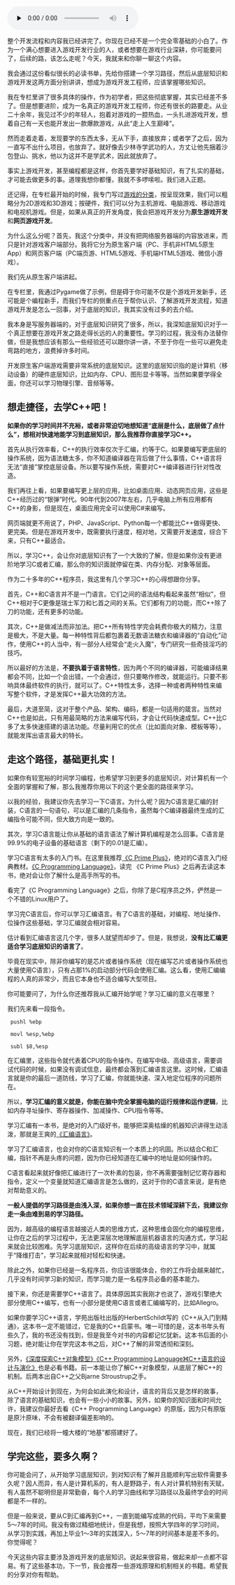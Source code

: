 <audio id="audio" title="课后阅读 | 游戏开发工程师学习路径（上）" controls="" preload="none"><source id="mp3" src="https://static001.geekbang.org/resource/audio/91/06/9140756b0f282fa0987322b04fe18f06.mp3"></audio>

整个开发流程和内容我已经讲完了。你现在已经不是一个完全零基础的小白了。作为一个满心想要进入游戏开发行业的人，或者想要在游戏行业深耕，你可能要问了，后续的路，该怎么走呢？今天，我就来和你聊一聊这个内容。

我会通过这份看似很长的必读书单，先给你搭建一个学习路径，然后从底层知识和游戏开发这两方面分别讲讲，想成为游戏开发工程师，应该掌握哪些知识。

我在专栏里讲了很多具体的操作，作为初学者，把这些彻底掌握，其实已经差不多了。但是想要进阶，成为一名真正的游戏开发工程师，你还有很长的路要走。从业二十余年，我见过不少的年轻人，抱着对游戏的一腔热血，一头扎进游戏开发，想着自己有一天也能开发出一款爆款游戏，从此“走上人生巅峰”。

然而走着走着，发现要学的东西太多，无从下手，直接放弃；或者学了之后，因为一直写不出什么项目，也放弃了。就好像去少林寺学武功的人，方丈让他先捆着沙包登山、挑水，他以为这并不是学武术，因此就放弃了。

事实上游戏开发，甚至编程都是这样，你首先要学好基础知识，有了扎实的基础，才可能去做更多的事。道理我想你都懂，我就不多啰嗦啦。我们进入正题。

还记得，在专栏最开始的时候，我专门写过[游戏的分类](https://time.geekbang.org/column/article/8104)，按呈现效果，我们可以粗略分为2D游戏和3D游戏；按硬件，我们可以分为主机游戏、电脑游戏、移动游戏和电视机游戏。但是，如果从真正的开发角度，我会把游戏开发分为**原生游戏开发**和**网页游戏开发**。

为什么这么分呢？首先，我这个分类中，并没有把网络服务器端的内容放进来，而只是针对游戏客户端部分。我将它分为原生客户端（PC、手机非HTML5原生App）和网页客户端（PC端页游、HTML5游戏、手机端HTML5游戏、微信小游戏）。



我们先从原生客户端讲起。

在专栏里，我通过Pygame做了示例，但是碍于你可能不仅是个游戏开发新手，还可能是个编程新手，而我们专栏的侧重点在于帮你认识、了解游戏开发流程，知道游戏开发是怎么一回事，对于底层的知识，我其实没有过多的去介绍。

我本身是写服务器端的，对于底层知识研究了很多，所以，我深知底层知识对于一个真正想要在游戏开发之路走得长远的人的重要性。学习的过程，我没有办法替你做，但是我想应该有那么一些经验还可以跟你讲一讲，不至于你在一些可以避免走弯路的地方，浪费掉许多时间。

开发原生客户端游戏需要非常系统的底层知识。这里的底层知识指的是计算机（移动设备）的硬件底层知识，比如内存、CPU、图形显卡等等。当然如果要学得全面，你还可以学习物理引擎、音频等等。

## 想走捷径，去学C++吧！

**如果你的学习时间并不充裕，或者非常迫切地想知道“底层是什么，底层做了点什么”，想相对快速地能学习到底层知识，那么我推荐你直接学习C++。**

首先从执行效率看，C++的执行效率仅次于汇编，约等于C。如果要编写更底层的操作系统，因为语法糖太多，你不知道编译器在背后做了什么事情，C++语言将无法“直接”掌控底层设备。所以要写操作系统，需要对C++编译器进行针对性改造。

我们再往上看，如果要编写更上层的应用，比如桌面应用、动态网页应用，这些是C++经历过的“银弹”时代。90年代到2007年左右，几乎电脑上所有应用都有C++的身影，但是现在，桌面应用完全可以使用C#来编写。

网页端就更不用说了，PHP、JavaScript、Python每一个都能比C++做得更快、更完美。但是在游戏开发中，既需要执行速度，相对地，又需要开发速度，综合下来，只有C++最适合。

所以，学习C++，会让你对底层知识有了一个大致的了解，但是如果你没有更进阶地学习C或者汇编，那么你的知识面就停留在类、内存分配、对象等层面。

作为二十多年的C++程序员，我这里有几个学习C++的心得想跟你分享。

首先，C++和C语言并不是一门语言。它们之间的语法结构看起来虽然“相似”，但C++相对于C更像是瑞士军刀和匕首之间的关系。它们都有刀的功能，而C++除了刀的功能，还有更多的功能。

其次，C++是做减法而非加法。把C++所有特性学完会耗费你极大的精力，注意是极大，不是大量。每一种特性背后都包裹着无数语法糖衣和编译器的“自动化”动作，使用C++的人当中，有一部分人经常会“走火入魔”，专门研究一些奇技淫巧的技巧。

所以最好的方法是，**不要执着于语言特性**，因为两个不同的编译器，可能编译结果都会不同，比如一个会出错，一个会通过，但只要略作修改，就能运行。只要不影响具体最终软件的执行，就可以了。C++特性太多，选择一种或者两种特性来编写整个软件，才是发挥C++最大功效的方法。

最后，大道至简，这对于整个产品、架构、编码，都是一句适用的箴言。当然对C++也是如此，只有用最简略的方法来编写代码，才会让代码快速成型。C++比C多了太多快速搭建的语法功能。尽量利用它的优点（比如面向对象、模板等等），就能发挥出语言最大的特长。

## 走这个路径，基础更扎实！

如果你有较宽裕的时间学习编程，也希望学习到更多的底层知识，对计算机有一个全面的掌握和了解，那么我推荐你用以下的这个更全面的路径来学习。

以我的经验，我建议你先去学习一下C语言。为什么呢？因为C语言是汇编的封装，C语言的一句语句，可以是汇编的几条指令，虽然每个C编译器最终生成的汇编指令可能不同，但大致方向是一致的。

其次，学习C语言能让你从基础的语言语法了解计算机编程是怎么回事。C语言是99.9%的电子设备的基础语言（剩下的0.01是汇编）。

学习C语言有太多的入门书。在这里我推荐[《C Prime Plus》](https://book.douban.com/subject/1240002/)，绝对的C语言入门经典教材。[《C Programming Language》](https://book.douban.com/subject/1139336/)，读完 《C Prime Plus》之后再去读这本书，绝对会让你了解什么是高手所写的书。

看完了《C Programming Language》之后，你除了是C程序员之外，俨然是一个不错的Linux用户了。

学习完C语言后，你可以学习汇编语言。有了C语言的基础，对编程、地址操作、位操作这些基础，学习汇编就会相对容易。

估计看到汇编语言这几个字，很多人就望而却步了。但是，我想说，**没有比汇编更适合学习底层知识的语言了**。

毕竟在现实中，除非你编写的是芯片或者操作系统（现在编写芯片或者操作系统也大量使用C语言），只有占那1%的启动部分代码会使用汇编。这么看，使用汇编编程的人真的非常少，而且它本身也不适合编写大型项目。

你可能要问了，为什么你还推荐我从汇编开始学呢？学习汇编的意义在哪里？

我们先来看一段指令。

```
 pushl %ebp

 movl %esp,%ebp

 subl $8,%esp

```

在汇编里，这些指令就代表着CPU的指令操作。在编写中级、高级语言，需要调试代码的时候，如果没有调试信息，最终都会落到汇编语言这里。这时候，汇编语言就是你的最后一道防线，学习了汇编，你就能快速、深入地定位程序的问题所在。

所以，**学习汇编的意义就是，你能在脑中完全掌握电脑的运行规律和运作逻辑**，比如内存寻址操作、寄存器操作、加减操作、CPU指令等等。

学习汇编有一本书，是绝对的入门级好书，能够把深奥枯燥的机器知识讲得生动活泼，那就是王爽的[《汇编语言》](https://book.douban.com/subject/3037562/)。

学习了汇编语言，也会对你的C语言知识有一个本质上的巩固。所以结合C和汇编，指针不再是头疼的问题，因为你已经知道在汇编中的地址是如何操作的。

C语言看起来就好像把汇编进行了一次朴素的包装，你不再需要强制记忆寄存器和指令，定义一个变量就知道汇编语言是怎么做的，这对于你的C语言来说，是有绝对帮助意义的。

**一般人提倡的学习路径是由浅入深，如果你想一直在技术领域深耕下去，我建议你走一条由难到易的学习路径。**

因为，越高级的编程语言越接近人类的思维方式，这种思维会固化你的编程思维，让你在之后的学习过程中，无法更深层次地理解底层机器语言的沟通方式，学习起来就会比较困难。先学习底层知识，这样你在后续的高级语言的学习中，就属于“降维打击”，学习起来就相对轻松和快速。

除此之外，如果你已经是一名程序员，你应该很能体会，你的工作将会越来越忙，几乎没有时间学习新的知识，而学习能力是一名程序员必备的基本能力。

接下来，你还是需要学C++语言了。具体原因其实我刚才也说了，游戏引擎绝大部分使用C++编写，也有一小部分是使用C语言或者汇编编写的，比如Allegro。

如果你要学习C++语言，学苑出版社出版的HerbertSchildt写的《C++从入门到精通》，这本书一定不能错过，它是我的C++启蒙书。唯一可惜的是，这本书年头有些久了，我的书还没有找到，但是我至今对书的内容都记忆犹新。这本书后面的小习题，绝对能让你在学完这本书之后，对C++了解的非常透彻和深刻。

另外，[《深](https://book.douban.com/subject/1091086/)[度探索](https://book.douban.com/subject/1091086/)[C++对象模型》](https://book.douban.com/subject/1091086/)[《C++ Programming Language》](https://book.douban.com/subject/1099889/)[《C++语言的设计与演化》](https://book.douban.com/subject/1096216/)也是必看书籍。前一本能让你了解C++对象模型，从底层了解C++的机制。后两本出自C++之父Bjarne Stroustrup之手。

从C++开始设计到现在，为何会如此演化和设计，语言的背后又是怎样的故事，除了语言的基础知识，也会有一些小小的故事。另外，如果你的知识面和时间允许，我建议你最好去看《C++ Programming Language》的原版，因为只有原版是原汁原味，不会有被翻译偏差影响的。

现在，我们已经将一幢大楼的“地基”都搭建好了。

## 学完这些，要多久啊？

你可能会问了，从开始学习底层知识，到对知识有了解并且能顺利写出软件需要多久呢？因人而异，有人是计算机系的，有人是野路子，有人对计算机特别有天赋，有人虽然不聪明但是非常勤奋，每个人的学习曲线和学习路径以及最终学会的时间都是不一样的。

但是一般来说，要从C到汇编再到C++，一直到能编写成熟的代码，平均下来需要5～7年的时间。我没有做过精细地统计，但是我想，按照大学四年的学习时间，从学习到实践，再加上毕业1～3年的实践深入，5～7年的时间基本是差不多的。你觉得呢？

今天这些内容主要涉及游戏开发的底层知识。说起来很容易，做起来却一点都不容易。有了这些基本功，下一节，我会推荐一些游戏原理和机制相关的书籍。希望我的分享对你有帮助。


